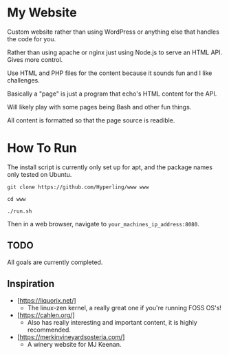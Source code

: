 # My Website

Custom website rather than using WordPress or anything else that handles the code for you.

Rather than using apache or nginx just using Node.js to serve an HTML API. Gives more control.

Use HTML and PHP files for the content because it sounds fun and I like challenges.

Basically a "page" is just a program that echo's HTML content for the API.

Will likely play with some pages being Bash and other fun things.

All content is formatted so that the page source is readible.

# How To Run

The install script is currently only set up for apt, and the package names only tested on Ubuntu. 

`git clone https://github.com/Hyperling/www www`

`cd www`

`./run.sh`

Then in a web browser, navigate to `your_machines_ip_address:8080`.

## TODO

All goals are currently completed.

## Inspiration

- [https://liquorix.net/]
  - The linux-zen kernel, a really great one if you're running FOSS OS's!
- [https://cahlen.org/]
  - Also has really interesting and important content, it is highly recommended.
- [https://merkinvineyardsosteria.com/]
  - A winery website for MJ Keenan.
